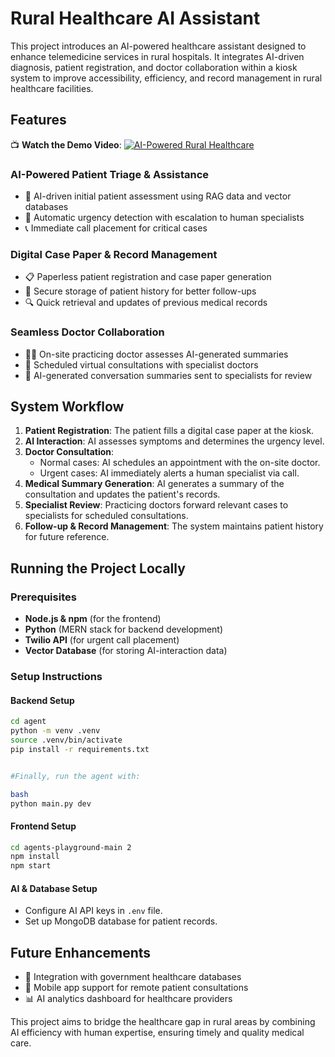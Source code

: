 # Rural Healthcare AI Assistant

This project introduces an AI-powered healthcare assistant designed to enhance telemedicine services in rural hospitals. It integrates AI-driven diagnosis, patient registration, and doctor collaboration within a kiosk system to improve accessibility, efficiency, and record management in rural healthcare facilities.

## Features

📺 **Watch the Demo Video**: [![AI-Powered Rural Healthcare](https://img.youtube.com/vi/vpWNgRExsSE/maxresdefault.jpg)](https://youtu.be/vpWNgRExsSE)  

### AI-Powered Patient Triage & Assistance
- 🤖 AI-driven initial patient assessment using RAG data and vector databases
- 🏥 Automatic urgency detection with escalation to human specialists
- 📞 Immediate call placement for critical cases

### Digital Case Paper & Record Management
- 📋 Paperless patient registration and case paper generation
- 🔄 Secure storage of patient history for better follow-ups
- 🔍 Quick retrieval and updates of previous medical records

### Seamless Doctor Collaboration
- 👨‍⚕️ On-site practicing doctor assesses AI-generated summaries
- 📡 Scheduled virtual consultations with specialist doctors
- 📜 AI-generated conversation summaries sent to specialists for review

## System Workflow
1. **Patient Registration**: The patient fills a digital case paper at the kiosk.
2. **AI Interaction**: AI assesses symptoms and determines the urgency level.
3. **Doctor Consultation**:
   - Normal cases: AI schedules an appointment with the on-site doctor.
   - Urgent cases: AI immediately alerts a human specialist via call.
4. **Medical Summary Generation**: AI generates a summary of the consultation and updates the patient's records.
5. **Specialist Review**: Practicing doctors forward relevant cases to specialists for scheduled consultations.
6. **Follow-up & Record Management**: The system maintains patient history for future reference.

## Running the Project Locally

### Prerequisites
- **Node.js & npm** (for the frontend)
- **Python** (MERN stack for backend development)
- **Twilio API** (for urgent call placement)
- **Vector Database** (for storing AI-interaction data)

### Setup Instructions

#### Backend Setup
```bash
cd agent
python -m venv .venv
source .venv/bin/activate
pip install -r requirements.txt


#Finally, run the agent with:

bash
python main.py dev
```

#### Frontend Setup
```bash
cd agents-playground-main 2
npm install
npm start
```

#### AI & Database Setup
- Configure AI API keys in `.env` file.
- Set up MongoDB database for patient records.

## Future Enhancements
- 📡 Integration with government healthcare databases
- 📱 Mobile app support for remote patient consultations
- 📊 AI analytics dashboard for healthcare providers

This project aims to bridge the healthcare gap in rural areas by combining AI efficiency with human expertise, ensuring timely and quality medical care.

